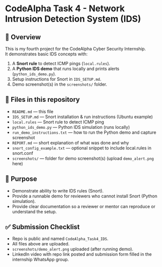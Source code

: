 # CodeAlpha Task 4 - Network Intrusion Detection System (IDS)

## 📌 Overview
This is my fourth project for the CodeAlpha Cyber Security Internship.  
It demonstrates basic IDS concepts with:

1. A **Snort rule** to detect ICMP pings (`local.rules`).  
2. A **Python IDS demo** that runs locally and prints alerts (`python_ids_demo.py`).  
3. Setup instructions for Snort in `IDS_SETUP.md`.  
4. Demo screenshot(s) in the `screenshots/` folder.

## 📂 Files in this repository
- `README.md` — this file  
- `IDS_SETUP.md` — Snort installation & run instructions (Ubuntu example)  
- `local.rules` — Snort rule to detect ICMP ping  
- `python_ids_demo.py` — Python IDS simulation (runs locally)  
- `run_demo_instructions.txt` — how to run the Python demo and capture screenshot  
- `REPORT.md` — short explanation of what was done and why  
- `snort_config_example.txt` — optional snippet to include local.rules in snort.conf  
- `screenshots/` — folder for demo screenshot(s) (upload `demo_alert.png` here)

## 🎯 Purpose
- Demonstrate ability to write IDS rules (Snort).  
- Provide a runnable demo for reviewers who cannot install Snort (Python simulation).  
- Provide clear documentation so a reviewer or mentor can reproduce or understand the setup.

## ✅ Submission Checklist
- Repo is public and named `CodeAlpha_Task4_IDS`.  
- All files above are uploaded.  
- `screenshots/demo_alert.png` uploaded (after running demo).  
- LinkedIn video with repo link posted and submission form filled in the internship WhatsApp group.
